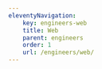 ```yaml
---
eleventyNavigation:
    key: engineers-web
    title: Web
    parent: engineers
    order: 1
    url: /engineers/web/
---
```

